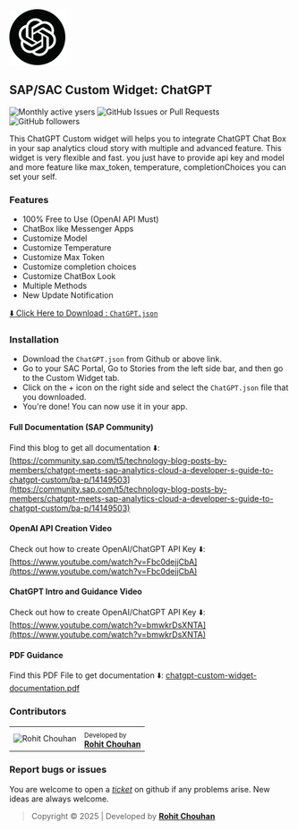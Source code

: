 <img src="https://github.com/SAP-Custom-Widget/ChatGPT/blob/main/icon.png?raw=true" width="100">

## SAP/SAC Custom Widget: ChatGPT
![Monthly active ysers](https://img.shields.io/jsdelivr/gh/hm/SAP-Custom-Widget/ChatGPT?label=active%20users) ![GitHub Issues or Pull Requests](https://img.shields.io/github/issues/SAP-Custom-Widget/ChatGPT) ![GitHub followers](https://img.shields.io/github/followers/SAP-Custom-Widget)

This ChatGPT Custom widget will helps you to integrate ChatGPT Chat Box in your sap analytics cloud story with multiple and advanced feature. This widget is 
very flexible and fast. you just have to provide api key and model and more feature like max_token, temperature, completionChoices you can set your self.

### Features
- 100% Free to Use (OpenAI API Must)
- ChatBox like Messenger Apps
- Customize Model
- Customize Temperature
- Customize Max Token
- Customize completion choices
- Customize ChatBox Look
- Multiple Methods
- New Update Notification


[⬇️ Click Here to Download : `ChatGPT.json`](https://sap-custom-widget.rohitchouhan.com/?dl=ChatGPT) 

### Installation
- Download the `ChatGPT.json` from Github or above link.
- Go to your SAC Portal, Go to Stories from the left side bar, and then go to the Custom Widget tab.
- Click on the + icon on the right side and select the `ChatGPT.json` file that you downloaded.
- You're done! You can now use it in your app.

#### Full Documentation (SAP Community)
Find this blog to get all documentation ⬇️:
[https://community.sap.com/t5/technology-blog-posts-by-members/chatgpt-meets-sap-analytics-cloud-a-developer-s-guide-to-chatgpt-custom/ba-p/14149503](https://community.sap.com/t5/technology-blog-posts-by-members/chatgpt-meets-sap-analytics-cloud-a-developer-s-guide-to-chatgpt-custom/ba-p/14149503) 

#### OpenAI API Creation Video
Check out how to create OpenAI/ChatGPT API Key ⬇️:
[https://www.youtube.com/watch?v=Fbc0dejjCbA](https://www.youtube.com/watch?v=Fbc0dejjCbA)

#### ChatGPT Intro and Guidance Video
Check out how to create OpenAI/ChatGPT API Key ⬇️:
[https://www.youtube.com/watch?v=bmwkrDsXNTA](https://www.youtube.com/watch?v=bmwkrDsXNTA)

#### PDF Guidance
Find this PDF File to get documentation ⬇️:
[chatgpt-custom-widget-documentation.pdf](https://github.com/SAP-Custom-Widget/ChatGPT/raw/main/chatgpt-custom-widget-documentation.pdf)

### Contributors

<table>
  <tr>
    <td><img src="https://github.com/rohit-chouhan.png" width="60" alt="Rohit Chouhan" /></td>
    <td>
      <sub>Developed by</sub><br/>
      <strong><a href="https://rohitchouhan.com/" target="_blank">Rohit Chouhan</a></strong>
    </td>
  </tr>
</table>

### Report bugs or issues

You are welcome to open a _[ticket](https://github.com/SAP-Custom-Widget/ChatGPT/issues)_ on github if any problems arise. New ideas are always welcome.


> Copyright © 2025 | Developed by **[Rohit Chouhan](https://rohitchouhan.com)**

